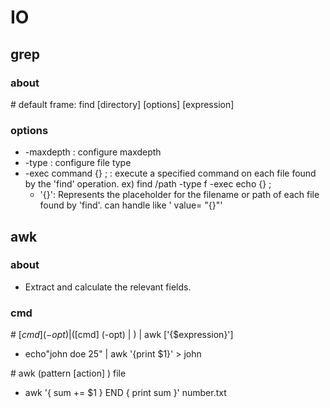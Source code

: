 # IO

## grep

### about

\# default frame: find [directory] [options] [expression]

### options

- -maxdepth             : configure maxdepth
- -type                 : configure file type
- -exec command {} \;   : execute a specified command on each file found by the 'find' operation.
    ex) find /path -type f -exec echo {} \;
  - '{}': Represents the placeholder for the filename or path of each file found by 'find'. can handle like ' value= "{}"'

## awk

### about

- Extract and calculate the relevant fields.

### cmd

\# [$cmd] (-opt) | ([$cmd] (-opt) | ) | awk ['{$expression}']

- echo"john doe 25" | awk '{print \$1}'   > john

\#  awk (pattern [action] ) file

- awk '{ sum += \$1 } END { print sum }' number.txt